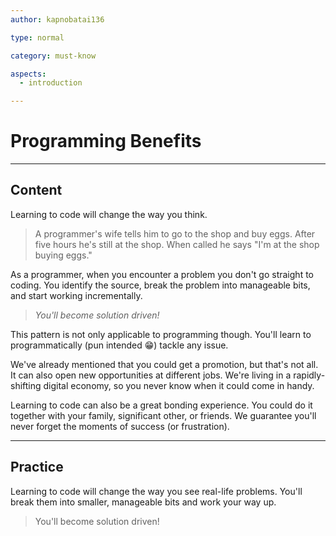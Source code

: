 ```yaml
---
author: kapnobatai136

type: normal

category: must-know

aspects:
  - introduction

---
```


# Programming Benefits

---
## Content

Learning to code will change the way you think. 

> A programmer's wife tells him to go to the shop and buy eggs. After five hours he's still at the shop. When called he says "I'm at the shop buying eggs."

As a programmer, when you encounter a problem you don't go straight to coding. You identify the source, break the problem into manageable bits, and start working incrementally.

> *You'll become solution driven!*

This pattern is not only applicable to programming though. You'll learn to programmatically (pun intended 😁) tackle any issue.

We've already mentioned that you could get a promotion, but that's not all. It can also open new opportunities at different jobs. We're living in a rapidly-shifting digital economy, so you never know when it could come in handy.

Learning to code can also be a great bonding experience. You could do it together with your family, significant other, or friends. We guarantee you'll never forget the moments of success (or frustration).

---
## Practice

Learning to code will change the way you see real-life problems. You'll break them into smaller, manageable bits and work your way up.

> You'll become solution driven!